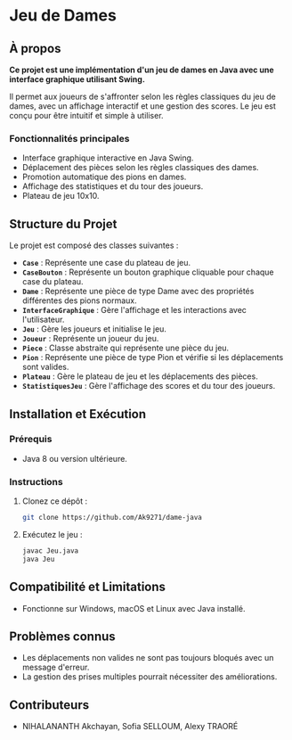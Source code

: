 # Jeu de Dames


## À propos

**Ce projet est une implémentation d'un jeu de dames en Java avec une interface graphique utilisant Swing.**

Il permet aux joueurs de s'affronter selon les règles classiques du jeu de dames, avec un affichage interactif et une gestion des scores. Le jeu est conçu pour être intuitif et simple à utiliser.

### Fonctionnalités principales
- Interface graphique interactive en Java Swing.
- Déplacement des pièces selon les règles classiques des dames.
- Promotion automatique des pions en dames.
- Affichage des statistiques et du tour des joueurs.
- Plateau de jeu 10x10.

## Structure du Projet

Le projet est composé des classes suivantes :

- **`Case`** : Représente une case du plateau de jeu.
- **`CaseBouton`** : Représente un bouton graphique cliquable pour chaque case du plateau.
- **`Dame`** : Représente une pièce de type Dame avec des propriétés différentes des pions normaux.
- **`InterfaceGraphique`** : Gère l'affichage et les interactions avec l'utilisateur.
- **`Jeu`** : Gère les joueurs et initialise le jeu.
- **`Joueur`** : Représente un joueur du jeu.
- **`Piece`** : Classe abstraite qui représente une pièce du jeu.
- **`Pion`** : Représente une pièce de type Pion et vérifie si les déplacements sont valides.
- **`Plateau`** : Gère le plateau de jeu et les déplacements des pièces.
- **`StatistiquesJeu`** : Gère l'affichage des scores et du tour des joueurs.

## Installation et Exécution

### Prérequis
- Java 8 ou version ultérieure.

### Instructions
1. Clonez ce dépôt :
   ```sh
   git clone https://github.com/Ak9271/dame-java
   ```
2. Exécutez le jeu :
   ```sh
   javac Jeu.java
   java Jeu
   ```

## Compatibilité et Limitations

- Fonctionne sur Windows, macOS et Linux avec Java installé.

## Problèmes connus

- Les déplacements non valides ne sont pas toujours bloqués avec un message d'erreur.
- La gestion des prises multiples pourrait nécessiter des améliorations.


## Contributeurs

- NIHALANANTH Akchayan, Sofia SELLOUM, Alexy TRAORÉ